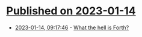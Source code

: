 # [Published on 2023-01-14](index.md)

* [2023-01-14, 09:17:46](https://lobste.rs/s/doghrl/what_hell_is_forth) - [What the hell is Forth?](https://blog.information-superhighway.net/what-the-hell-is-forth)
